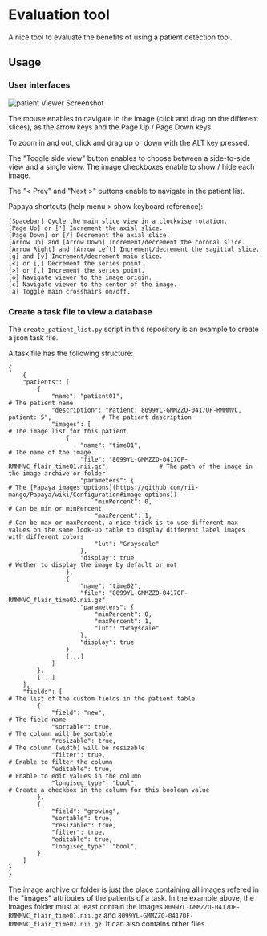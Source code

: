 # Evaluation tool

A nice tool to evaluate the benefits of using a patient detection tool.

## Usage

### User interfaces

![patient Viewer Screenshot](patientViewer.png)

The mouse enables to navigate in the image (click and drag on the different slices), as the arrow keys and the Page Up / Page Down keys.

To zoom in and out, click and drag up or down with the ALT key pressed.

The "Toggle side view" button enables to choose between a side-to-side view and a single view. The image checkboxes enable to show / hide each image.

The "< Prev" and "Next >" buttons enable to navigate in the patient list.

Papaya shortcuts (help menu > show keyboard reference):
```
[Spacebar] Cycle the main slice view in a clockwise rotation.
[Page Up] or ['] Increment the axial slice.
[Page Down] or [/] Decrement the axial slice.
[Arrow Up] and [Arrow Down] Increment/decrement the coronal slice.
[Arrow Right] and [Arrow Left] Increment/decrement the sagittal slice.
[g] and [v] Increment/decrement main slice.
[<] or [,] Decrement the series point.
[>] or [.] Increment the series point.
[o] Navigate viewer to the image origin.
[c] Navigate viewer to the center of the image.
[a] Toggle main crosshairs on/off.
```

### Create a task file to view a database

The `create_patient_list.py` script in this repository is an example to create a json task file.

A task file has the following structure:

```
{
	{
	"patients": [
		{
			"name": "patient01", 															# The patient name
			"description": "Patient: 8099YL-GMMZZO-0417OF-RMMMVC, patient: 5", 				# The patient description
			"images": [																		# The image list for this patient
				{
					"name": "time01",														# The name of the image
					"file": "8099YL-GMMZZO-0417OF-RMMMVC_flair_time01.nii.gz",				# The path of the image in the image archive or folder
					"parameters": {															# The [Papaya images options](https://github.com/rii-mango/Papaya/wiki/Configuration#image-options))
						"minPercent": 0,													# Can be min or minPercent
						"maxPercent": 1,													# Can be max or maxPercent, a nice trick is to use different max values on the same look-up table to display different label images with different colors
						"lut": "Grayscale"
					},
					"display": true 														# Wether to display the image by default or not
				},
				{
					"name": "time02",
					"file": "8099YL-GMMZZO-0417OF-RMMMVC_flair_time02.nii.gz",
					"parameters": {
						"minPercent": 0,
						"maxPercent": 1,
						"lut": "Grayscale"
					},
					"display": true
				},
				[...]
			]
		},
		[...]
	],
	"fields": [																				# The list of the custom fields in the patient table
		{
			"field": "new",																	# The field name
			"sortable": true,																# The column will be sortable
			"resizable": true,																# The column (width) will be resizable
			"filter": true,																	# Enable to filter the column
			"editable": true,																# Enable to edit values in the column
			"longiseg_type": "bool",														# Create a checkbox in the column for this boolean value
		},
		{
			"field": "growing",
			"sortable": true,
			"resizable": true,
			"filter": true,
			"editable": true,
			"longiseg_type": "bool",
		}
	]
}
}

```

The image archive or folder is just the place containing all images refered in the "images" attributes of the patients of a task. In the example above, the images folder must at least contain the images `8099YL-GMMZZO-0417OF-RMMMVC_flair_time01.nii.gz` and `8099YL-GMMZZO-0417OF-RMMMVC_flair_time02.nii.gz`. It can also contains other files.

